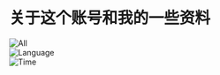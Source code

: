 
# 关于这个账号和我的一些资料

<!--
### Hi there 👋
**yuxubinchen/yuxubinchen** is a ✨ _special_ ✨ repository because its `README.md` (this file) appears on your GitHub profile.
Here are some ideas to get you started:
- 🔭 I’m currently working on ...
- 🌱 I’m currently learning ...
- 👯 I’m looking to collaborate on ...
- 🤔 I’m looking for help with ...
- 💬 Ask me about ...
- 📫 How to reach me: ...
- 😄 Pronouns: ...
- ⚡ Fun fact: ...
-->


<div width="20px">
<img src="https://github-readme-stats.vercel.app/api?username=yuxubinchen&show_icons=true&theme=radical" alt="All"><br>
<img src="https://github-readme-stats.vercel.app/api/top-langs/?username=yuxubinchen&layout=compact&theme=radical" alt="Language"><br>
<img src="https://github-readme-stats.vercel.app/api/wakatime?username=yuxubinchen&theme=radical" alt="Time">
</div>




